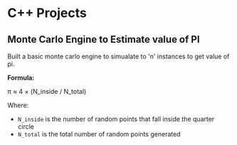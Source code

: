 # C++ Projects

## Monte Carlo Engine to Estimate value of PI

Built a basic monte carlo engine to simualate to 'n' instances to get value of pi.

**Formula:**

π ≈ 4 × (N_inside / N_total)

Where:
- `N_inside` is the number of random points that fall inside the quarter circle
- `N_total` is the total number of random points generated
